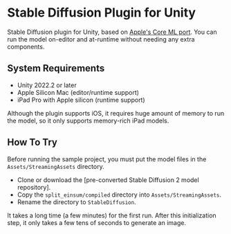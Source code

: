 Stable Diffusion Plugin for Unity
=================================

Stable Diffusion plugin for Unity, based on [Apple's Core ML port]. You can run
the model on-editor and at-runtime without needing any extra components.

[Apple's Core ML port]: https://github.com/apple/ml-stable-diffusion

System Requirements
-------------------

- Unity 2022.2 or later
- Apple Silicon Mac (editor/runtime support)
- iPad Pro with Apple silicon (runtime support)

Although the plugin supports iOS, it requires huge amount of memory to run the
model, so it only supports memory-rich iPad models.

How To Try
----------

Before running the sample project, you must put the model files in the
`Assets/StreamingAssets` directory.

- Clone or download the [pre-converted Stable Diffusion 2 model repository].
- Copy the `split_einsum/compiled` directory into `Assets/StreamingAssets`.
- Rename the directory to `StableDiffusion`.

[pre-converted Stable Diffusion model repository]:
  https://huggingface.co/apple/coreml-stable-diffusion-2-base

It takes a long time (a few minutes) for the first run. After this
initialization step, it only takes a few tens of seconds to generate an image.
